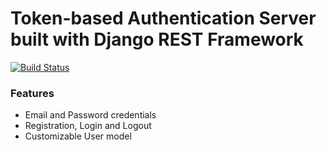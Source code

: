 # Token-based Authentication Server built with Django REST Framework


[![Build Status](https://travis-ci.org/WencesVillegasMarset/drf-auth-server.svg?branch=master)](https://travis-ci.org/WencesVillegasMarset/drf-auth-server)

### Features

* Email and Password credentials
* Registration, Login and Logout
* Customizable User model
